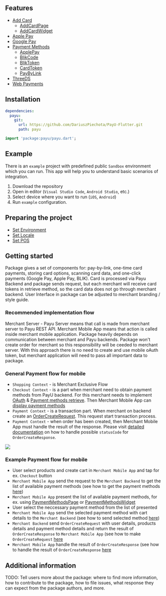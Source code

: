 <a id="features"></a> 

## Features

* [Add Card](../payu_add_card)
  * [AddCardPage](../payu_add_card)
  * [AddCardWidget](../payu_add_card)
* [Apple Pay](../payu_mobile_payments/payu_mobile_payments_ios)
* [Google Pay](../payu_mobile_payments/payu_mobile_payments_android)
* [Payment Methods](../payu_payment_methods)
  * [ApplePay](../payu_payment_methods#payment-methods-apple-pay)
  * [BlikCode](../payu_payment_methods#payment-methods-blik-code)
  * [BlikToken](../payu_payment_methods#payment-methods-blik-token)
  * [CardToken](../payu_payment_methods#payment-methods-card-token)
  * [PayByLink](../payu_payment_methods#payment-methods-pay-by-link)
* [ThreeDS](../payu_three_ds)
* [Web Payments](../payu_web_payments)

<a id="installation"></a> 

## Installation

```yaml
dependencies:
  payu:
    git: 
      url: https://github.com/DariuszPiechota/PayU-Flutter.git
      path: payu
```

```dart
import 'package:payu/payu.dart';
```

<a id="example"></a>

## Example

There is an `example` project with predefined public `Sandbox` environment which you can run. This app  will help you to understand basic scenarios of integration.

1. Download the repository
2. Open in editor (`Visual Studio Code`, `Android Studio`, etc.)
3. Select device where you want to run (`iOS`, `Android`)
3. Run `example` configuration.

<a id="preparing_the_project"></a>

## Preparing the project

* [Set Environment](../payu_core)
* [Set Locale](../payu_core)
* [Set POS](../payu_core)

<a id="getting_started"></a> 

## Getting started

Package gives a set of components for: pay-by-link, one-time card payments, storing card options, scanning card data, and one-click payments (Google Pay, Apple Pay, BLIK). Card is processed via Payu Backend and package sends request, but each merchant will receive card tokens in retrieve method, so the card data does not go through merchant backend. User Interface in package can be adjusted to merchant branding / style guide.

### Recommended implementation flow

Merchant Server - Payu Server means that call is made from merchant server to Payu REST API. Merchant Mobile App means that action is called inside merchant mobile application. Package heavily depends on communication between merchant and Payu backends. Package won't create order for merchant so this responsibility will be ceeded to merchant server. With this approach there is no need to create and use mobile oAuth token, but merchant application will need to pass all important data to package.

### General Payment flow for mobile

* `Shopping Context` - is Merchant Exclusive Flow
* `Checkout Context` - is a part when merchant need to obtain payment methods from PayU backend. For this merchant needs to implement [OAuth](https://developers.payu.com/en/restapi.html#references_api_signature) & [Payment methods retrieve](https://developers.payu.com/en/restapi.html#Transparent_retrieve). Then Merchant Mobile App can [display payment methods](../payu_payment_methods)
* `Payment Context` - is a transaction part. When merchant on backend create an [OrderCreateRequest](https://developers.payu.com/en/restapi.html#creating_new_order). This request start transaction process.
* `Payment Context` - when order has been created, then Merchant Mobile App must handle the result of the response. Please visit [detailed documentation](../payu_web_payments) on how to handle possible `statusCode` for `OrderCreateResponse`.

![](https://developers.payu.com/images/mobile_sdk/mobile_general_pay_flow.png)

### Example Payment flow for mobile

* User select products and create cart in `Merchant Mobile App` and tap for ex. `Checkout` button
* `Merchant Mobile App` send the request to the `Merchant Backend` to get the list of available payment methods (see how to get the payment methods [here](https://developers.payu.com/en/restapi.html#Transparent_retrieve))
* `Merchant Mobile App` present the list of available payment methods, for ex. using [PaymentMethodsPage](../payu_payment_methods#core-payment-methods-page) or [PaymentMethodsWidget](../payu_payment_methods#core-payment-methods-widget)
* User select the neccessary payment method from the list of presented
* `Merchant Mobile App` send the selected payment method with cart details to the `Merchant Backend` (see how to send selected method [here](../payu_payment_methods#payment-methods))
* `Merchant Backend` send `OrderCreateRequest` with user details, products details and payment method details and return the result of `OrderCreateResponse` to `Merchant Mobile App` (see how to make `OrderCreateRequest` [here](https://developers.payu.com/en/restapi.html#creating_new_order)
* `Merchant Mobile App` handle the result of `OrderCreateResponse` (see how to handle the result of `OrderCreateResponse` [here](../payu_web_payments/)

## Additional information

TODO: Tell users more about the package: where to find more information, how to 
contribute to the package, how to file issues, what response they can expect 
from the package authors, and more.
